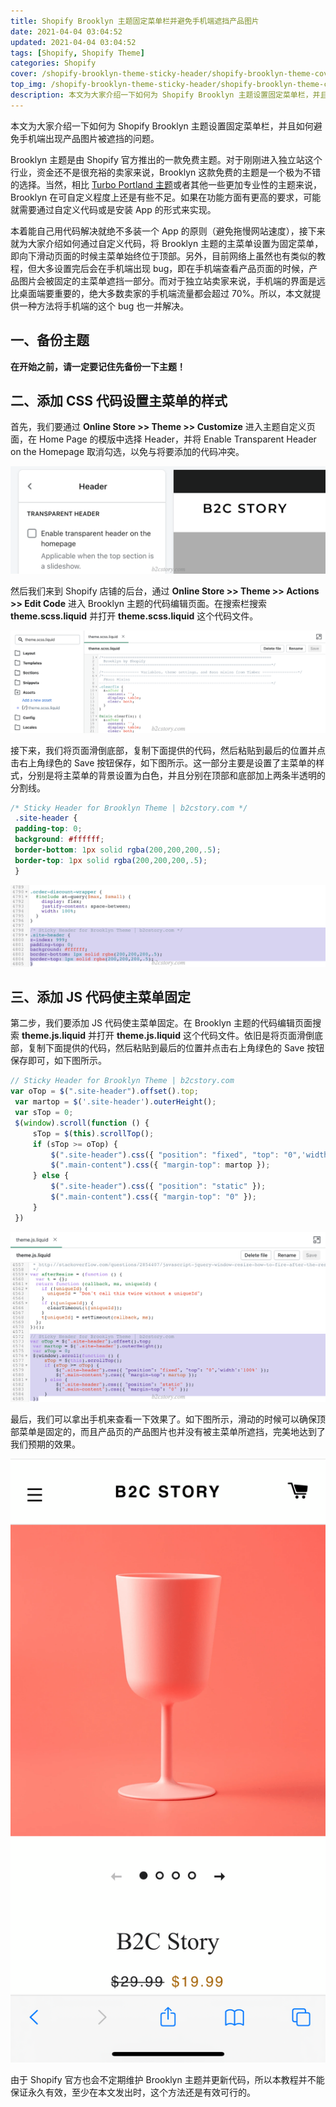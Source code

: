 ```yaml
---
title: Shopify Brooklyn 主题固定菜单栏并避免手机端遮挡产品图片
date: 2021-04-04 03:04:52
updated: 2021-04-04 03:04:52
tags: [Shopify, Shopify Theme]
categories: Shopify
cover: /shopify-brooklyn-theme-sticky-header/shopify-brooklyn-theme-cover.jpeg
top_img: /shopify-brooklyn-theme-sticky-header/shopify-brooklyn-theme-cover.jpeg
description: 本文为大家介绍一下如何为 Shopify Brooklyn 主题设置固定菜单栏，并且如何避免手机端出现产品图片被遮挡的问题。
---
```


本文为大家介绍一下如何为 Shopify Brooklyn 主题设置固定菜单栏，并且如何避免手机端出现产品图片被遮挡的问题。

Brooklyn 主题是由 Shopify 官方推出的一款免费主题。对于刚刚进入独立站这个行业，资金还不是很充裕的卖家来说，Brooklyn 这款免费的主题是一个极为不错的选择。当然，相比 [Turbo Portland 主题](https://outofthesandbox.com/products/turbo-theme-portland?rfsn=4714227.94d985b&utm_source=refersion&utm_medium=affiliate&utm_campaign=4714227.94d985b)或者其他一些更加专业性的主题来说，Brooklyn 在可自定义程度上还是有些不足。如果在功能方面有更高的要求，可能就需要通过自定义代码或是安装 App 的形式来实现。

本着能自己用代码解决就绝不多装一个 App 的原则（避免拖慢网站速度），接下来就为大家介绍如何通过自定义代码，将 Brooklyn 主题的主菜单设置为固定菜单，即向下滑动页面的时候主菜单始终位于顶部。另外，目前网络上虽然也有类似的教程，但大多设置完后会在手机端出现 bug，即在手机端查看产品页面的时候，产品图片会被固定的主菜单遮挡一部分。而对于独立站卖家来说，手机端的界面是远比桌面端要重要的，绝大多数卖家的手机端流量都会超过 70%。所以，本文就提供一种方法将手机端的这个 bug 也一并解决。

## 一、备份主题

**在开始之前，请一定要记住先备份一下主题！**

## 二、添加 CSS 代码设置主菜单的样式

首先，我们要通过 **Online Store >> Theme >> Customize** 进入主题自定义页面，在 Home Page 的模版中选择 Header，并将 Enable Transparent Header on the Homepage 取消勾选，以免与将要添加的代码冲突。

![取消勾选 Enable Transparent Header on the Homepage](/shopify-brooklyn-theme-sticky-header/brooklyn-disable-transparent-header-on-the-homepage.png)

然后我们来到 Shopify 店铺的后台，通过 **Online Store >> Theme >> Actions >> Edit Code** 进入 Brooklyn 主题的代码编辑页面。在搜索栏搜索 **theme.scss.liquid** 并打开 **theme.scss.liquid** 这个代码文件。

![搜索 theme.scss.liquid 代码文件并打开](/shopify-brooklyn-theme-sticky-header/shopify-brooklyn-theme-search-css-file.png)

接下来，我们将页面滑倒底部，复制下面提供的代码，然后粘贴到最后的位置并点击右上角绿色的 Save 按钮保存，如下图所示。这一部分主要是设置了主菜单的样式，分别是将主菜单的背景设置为白色，并且分别在顶部和底部加上两条半透明的分割线。

```css
/* Sticky Header for Brooklyn Theme | b2cstory.com */
 .site-header {
 padding-top: 0;
 background: #ffffff;
 border-bottom: 1px solid rgba(200,200,200,.5);
 border-top: 1px solid rgba(200,200,200,.5);
 }
```

![将以上代码粘贴至 theme.scss.liquid 最后](/shopify-brooklyn-theme-sticky-header/shopify-brooklyn-theme-add-header-style.png)

## 三、添加 JS 代码使主菜单固定

第二步，我们要添加 JS 代码使主菜单固定。在 Brooklyn 主题的代码编辑页面搜索 **theme.js.liquid** 并打开 **theme.js.liquid** 这个代码文件。依旧是将页面滑倒底部，复制下面提供的代码，然后粘贴到最后的位置并点击右上角绿色的 Save 按钮保存即可，如下图所示。

```javascript
// Sticky Header for Brooklyn Theme | b2cstory.com
var oTop = $(".site-header").offset().top;
 var martop = $('.site-header').outerHeight();
 var sTop = 0;
 $(window).scroll(function () {
     sTop = $(this).scrollTop();
     if (sTop >= oTop) {
         $(".site-header").css({ "position": "fixed", "top": "0",'width':'100%' });
         $(".main-content").css({ "margin-top": martop });
     } else {
         $(".site-header").css({ "position": "static" });
         $(".main-content").css({ "margin-top": "0" });
     }
 })
```

![将以上代码粘贴至 theme.js.liquid 最后](/shopify-brooklyn-theme-sticky-header/shopify-brooklyn-theme-add-sticky-header-js-code.png)

最后，我们可以拿出手机来查看一下效果了。如下图所示，滑动的时候可以确保顶部菜单是固定的，而且产品页的产品图片也并没有被主菜单所遮挡，完美地达到了我们预期的效果。

![Brooklyn 主题 Sticky Header 手机端效果](/shopify-brooklyn-theme-sticky-header/shopify-brooklyn-theme-sticky-header-in-mobile.png)

由于 Shopify 官方也会不定期维护 Brooklyn 主题并更新代码，所以本教程并不能保证永久有效，至少在本文发出时，这个方法还是有效可行的。
